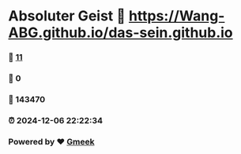 # Absoluter Geist :link: https://Wang-ABG.github.io/das-sein.github.io 
### :page_facing_up: [11](https://Wang-ABG.github.io/das-sein.github.io/tag.html) 
### :speech_balloon: 0 
### :hibiscus: 143470 
### :alarm_clock: 2024-12-06 22:22:34 
### Powered by :heart: [Gmeek](https://github.com/Meekdai/Gmeek)
